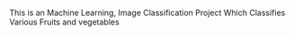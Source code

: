 This is an Machine Learning, Image Classification Project
Which Classifies Various Fruits and vegetables
